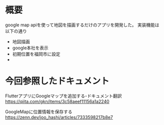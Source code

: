# 概要
google map apiを使って地図を描画するだけのアプリを開発した。
実装機能は以下の通り
- 地図描画
- google本社を表示
- 初期位置を福岡市に設定
- 

# 今回参照したドキュメント
FlutterアプリにGoogleマップを追加する-ドキュメント翻訳
https://qiita.com/gkn/items/3c58aeef11156a1a2240

GoogleMapに位置情報を保存する
https://zenn.dev/joo_hashi/articles/7333598217b8e7





